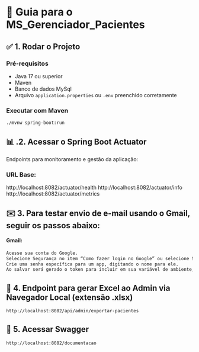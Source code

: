 # 🚀 Guia para o MS_Gerenciador_Pacientes

## ✅ 1. Rodar o Projeto

### Pré-requisitos
- Java 17 ou superior
- Maven 
- Banco de dados MySql
- Arquivo `application.properties` ou `.env` preenchido corretamente

### Executar com Maven
```bash
./mvnw spring-boot:run

```

## 📊  .2. Acessar o Spring Boot Actuator

Endpoints para monitoramento e gestão da aplicação:

### URL Base:
http://localhost:8082/actuator/health
http://localhost:8082/actuator/info
http://localhost:8082/actuator/metrics

## ✉️ 3. Para testar envio de e-mail usando o Gmail, seguir os passos abaixo:

#### Gmail: 
```bash
Acesse sua conta do Google.
Selecione Segurança no item “Como fazer login no Google” ou selecione Senhas de app ou acesse diretamente o link https://myaccount.google.com/apppasswords
Crie uma senha específica para um app, digitando o nome para ele. 
Ao salvar será gerado o token para incluir em sua variável de ambiente, application.properties ou .env. 
```

## 🧩 4. Endpoint para gerar Excel ao Admin via Navegador Local (extensão .xlsx)
```bash
http://localhost:8082/api/admin/exportar-pacientes
```

## 🔗 5. Acessar Swagger
```bash
http://localhost:8082/documentacao
```
